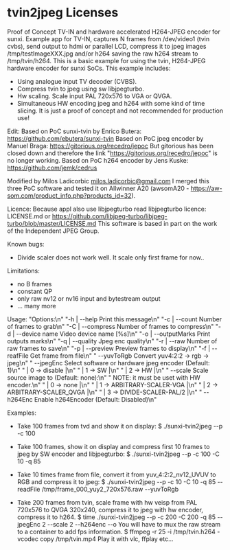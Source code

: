 tvin2jpeg Licenses
======================

Proof of Concept TV-IN and hardware accelerated H264-JPEG encoder for sunxi.
Example app for TV-IN, captures N frames from /dev/video1 (tvin cvbs), send output to hdmi or parallel LCD, 
compress it to jpeg images /tmp/testImageXXX.jpg and/or h264 saving the raw h264 stream to /tmp/tvin/h264.
This is a basic example for using the tvin, H264-JPEG hardware encoder for sunxi SoCs.
This example includes:
- Using analogue input TV decoder (CVBS).
- Compress tvin to jpeg using sw libjpegturbo.
- Hw scaling. Scale input PAL 720x576 to VGA or QVGA.
- Simultaneous HW encoding jpeg and h264 with some kind of time slicing.
It is just a proof of concept and not recommended for production use!

Edit:
Based on PoC sunxi-tvin by Enrico Butera: https://github.com/ebutera/sunxi-tvin
Based on PoC jpeg encoder by Manuel Braga: https://gitorious.org/recedro/jepoc
But gitorious has been closed down and therefore the link "https://gitorious.org/recedro/jepoc" is no longer working.
Based on PoC h264 encoder by Jens Kuske: https://github.com/jemk/cedrus

Modified by Milos Ladicorbic milos.ladicorbic@gmail.com
I merged this three PoC software and tested it on Allwinner A20 (awsomA20 - https://aw-som.com/product_info.php?products_id=32).

Licence:
Because appl also use libjpegturbo read libjpegturbo licence:
LICENSE.md or https://github.com/libjpeg-turbo/libjpeg-turbo/blob/master/LICENSE.md
This software is based in part on the work of the Independent JPEG Group.

Known bugs:
- Divide scaler does not work well. It scale only first frame for now..

Limitations:
- no B frames
- constant QP
- only raw nv12 or nv16 input and bytestream output
- ... many more

Usage:
     "Options:\n"
     "-h | --help          Print this message\n"
     "-c | --count         Number of frames to grab\n"
     "-C | --compress      Number of frames to compress\n"
     "-d | --device name   Video device name [%s]\n"
     "-o | --outputMarks   Print outputs marks\n"
     "-q | --quality       Jpeg enc quality\n"
     "-r | --raw           Number of raw frames to save\n"
     "-p | --preview       Preview frames to display\n"
     "-f | --reafFile      Get frame from file\n"
     "     --yuvToRgb      Convert yuv4:2:2 -> rgb -> jpeg\n"
     "     --jpegEnc       Select software or hardware jpeg encoder (Default: 1)\n"
     "                      | 0 -> disable  |\n"
     "                      | 1 -> SW       |\n"
     "                      | 2 -> HW       |\n"
     "     --scale         Scale source image to (Default: none):\n"
     "                     NOTE: it must be uset with HW encoder.\n"
     "                      | 0 -> none                  |\n"
     "                      | 1 -> ARBITRARY-SCALER-VGA  |\n"
     "                      | 2 -> ARBITRARY-SCALER_QVGA |\n"
     "                      | 3 -> DIVIDE-SCALER-PAL/2   |\n"
     "     --h264Enc       Enable h264Encoder (Default: Disabled)\n"

Examples:
- Take 100 frames from tvd and show it on display:
$ ./sunxi-tvin2jpeg --p -c 100

- Take 100 frames, show it on display and compress first 10 frames to jpeg by SW encoder and libjpegturbo:
$ ./sunxi-tvin2jpeg --p -c 100 -C 10 -q 85

- Take 10 times frame from file, convert it from yuv_4:2:2_nv12_UVUV to RGB and compress it to jpeg:
$ ./sunxi-tvin2jpeg --p -c 10 -C 10 -q 85 --readFile /tmp/frame_000_yuy2_720x576.raw --yuvToRgb

- Take 200 frames from tvin, scale frame with hw veisp from PAL 720x576 to QVGA 320x240, 
compress it to jpeg with hw encoder, compress it to h264.
$ time ./sunxi-tvin2jpeg --p -c 200 -C 200 -q 85 --jpegEnc 2 --scale 2 --h264enc --o
You will have to mux the raw stream to a container to add fps information.
$ ffmpeg -r 25 -i /tmp/tvin.h264 -vcodec copy /tmp/tvin.mp4
Play it with vlc, ffplay etc...
